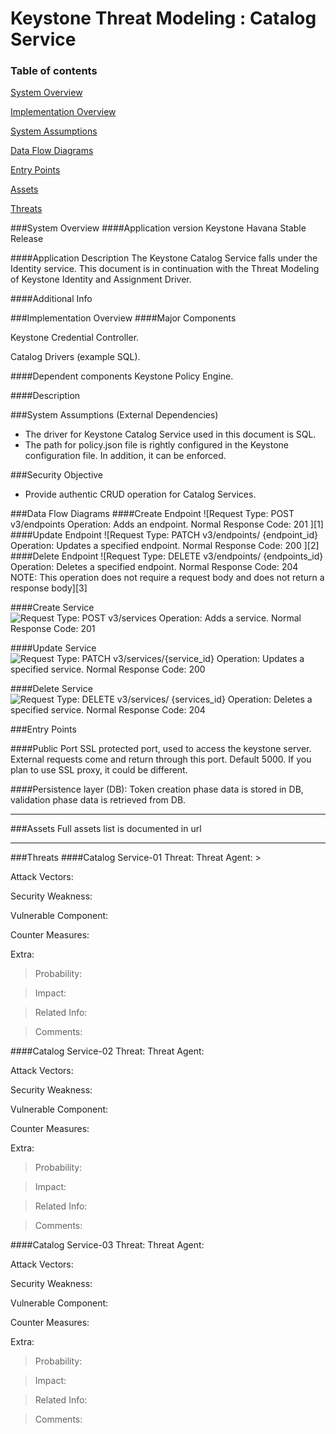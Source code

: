 Keystone Threat Modeling : Catalog Service
=========================================
### Table of contents
[System Overview](#system)

[Implementation Overview](#implementation)

[System Assumptions](#assumption)

[Data Flow Diagrams](#dfd)

[Entry Points](#entry)

[Assets](#asset)

[Threats](#threats)

<a name="system"/>
###System Overview
####Application version
Keystone Havana Stable Release
   
####Application Description
The Keystone Catalog Service falls under the Identity service. 
This document is in continuation with the Threat Modeling of Keystone Identity and Assignment Driver.

####Additional Info


<a name="implementation"/>
###Implementation Overview
####Major Components

Keystone Credential Controller.

Catalog Drivers (example SQL).

####Dependent components
Keystone Policy Engine.

####Description

<a name="assumption"/>

###System Assumptions (External Dependencies)
 -  The driver for Keystone Catalog Service used in this document is SQL.
 -  The path for policy.json file is rightly configured in the Keystone configuration file. In addition, it can be enforced.
   
###Security Objective
 - Provide authentic CRUD operation for Catalog Services.
 

<a name="dfd"/>
###Data Flow Diagrams 
####Create Endpoint
![Request Type: POST v3/endpoints
Operation: Adds an endpoint.
Normal Response Code: 201
][1]
####Update Endpoint
![Request Type:  PATCH  v3/endpoints/ {endpoint_id}
 Operation:  Updates a specified endpoint.
 Normal Response Code: 200
][2]
####Delete Endpoint
![Request Type: DELETE v3/endpoints/ {endpoints_id}
Operation: Deletes a specified endpoint.
Normal Response Code: 204
NOTE: This operation does not require a request body and does not return a response body][3]

####Create Service
![Request Type: POST  v3/services
Operation: Adds a service.
Normal Response Code: 201][4]

####Update Service
![Request Type: PATCH v3/services/{service_id} 
Operation: Updates a specified service.
Normal Response Code: 200
][5]

####Delete Service
![
Request Type: DELETE  v3/services/ {services_id}
Operation: Deletes a specified service.
Normal Response Code: 204
][6]

<a name="entry"/>
###Entry Points

####Public Port
SSL protected port, used to access the keystone server. External requests come and return through this port. Default 5000. If you plan to use SSL proxy, it could be different.

####Persistence layer (DB):
Token creation phase data is stored in DB, validation phase data is retrieved from DB.

----------
<a name="asset"/>
###Assets
Full assets list is documented in url

----------
<a name="threats"/>
###Threats
####Catalog Service-01
Threat: 
Threat Agent:
>

Attack Vectors:
>

Security Weakness:
>

Vulnerable Component:
>

Counter Measures:
> 

Extra:
> Probability: 

> Impact: 

> Related Info:

> Comments:

####Catalog Service-02
Threat: 
Threat Agent:
>

Attack Vectors:
>

Security Weakness:
>

Vulnerable Component:
>

Counter Measures:
> 

Extra:
> Probability: 

> Impact: 

> Related Info:

> Comments:

####Catalog Service-03
Threat: 
Threat Agent:
>

Attack Vectors:
>

Security Weakness:
>

Vulnerable Component:
>

Counter Measures:
> 

Extra:
> Probability: 

> Impact: 

> Related Info:

> Comments:


  [1]: images/CreateEndpoint.png
  [2]: images/UpdateEndpoint.png
  [3]: images/DeleteEndpoint.png
  [4]: images/CreateService.png
  [5]: images/UpdateService.png
  [6]: images/DeleteService.png
  
